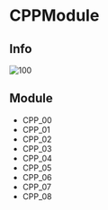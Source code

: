 # CPPModule

## Info
![100](https://user-images.githubusercontent.com/94758944/147550170-21d69d68-0bf5-4856-8029-8f77b10f53d6.png)

## Module
- CPP_00
- CPP_01
- CPP_02
- CPP_03
- CPP_04
- CPP_05
- CPP_06
- CPP_07
- CPP_08
